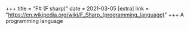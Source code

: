 +++
title = "F# (F sharp)"
date = 2021-03-05
[extra]
link = "https://en.wikipedia.org/wiki/F_Sharp_(programming_language)"
+++
A programming language

